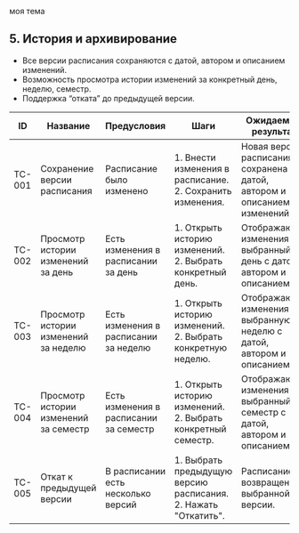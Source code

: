 моя тема
## 5. История и архивирование
- Все версии расписания сохраняются с датой, автором и описанием изменений.
- Возможность просмотра истории изменений за конкретный день, неделю, семестр.
- Поддержка “отката” до предыдущей версии.


|ID | Название |Предусловия |Шаги |Ожидаемый результат |Статус |
|---|----------|------------|-----|--------------------|-------|
|TC-001|Сохранение версии расписания|Расписание было изменено| 1. Внести изменения в расписание. <br> 2. Сохранить изменения.| Новая версия расписания сохранена с датой, автором и описанием изменений.|Новый|
|TC-002|Просмотр истории изменений за день| Есть изменения в расписании за день|1. Открыть историю изменений. <br>2. Выбрать конкретный день.| Отображаются изменения за выбранный день с датой, автором и описанием.|Новый|
|TC-003|Просмотр истории изменений за неделю| Есть изменения в расписании за неделю |1. Открыть историю изменений. <br> 2. Выбрать конкретную неделю.|Отображаются изменения за выбранную неделю с датой, автором и описанием.|Новый|
|TC-004|Просмотр истории изменений за семестр|Есть изменения в расписании за семестр |1. Открыть историю изменений. <br> 2. Выбрать конкретный семестр.|Отображаются изменения за выбранный семестр с датой, автором и описанием.|Новый|
|TC-005|Откат к предыдущей версии| В расписании есть несколько версий|1. Выбрать предыдущую версию расписания. <br> 2. Нажать "Откатить".|Расписание возвращено к выбранной версии.|Новый|
